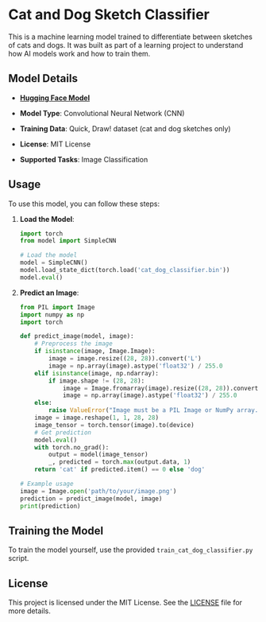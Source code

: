 # Cat and Dog Sketch Classifier

This is a machine learning model trained to differentiate between sketches of cats and dogs. It was built as part of a learning project to understand how AI models work and how to train them.

## Model Details
- **[Hugging Face Model](https://huggingface.co/ljt019/cat_dog_classifier_cnn)**

- **Model Type**: Convolutional Neural Network (CNN)
- **Training Data**: Quick, Draw! dataset (cat and dog sketches only)
- **License**: MIT License
- **Supported Tasks**: Image Classification

## Usage

To use this model, you can follow these steps:

1. **Load the Model**:
    ```python
    import torch
    from model import SimpleCNN

    # Load the model
    model = SimpleCNN()
    model.load_state_dict(torch.load('cat_dog_classifier.bin'))
    model.eval()
    ```

2. **Predict an Image**:
    ```python
    from PIL import Image
    import numpy as np
    import torch

    def predict_image(model, image):
        # Preprocess the image
        if isinstance(image, Image.Image):
            image = image.resize((28, 28)).convert('L')
            image = np.array(image).astype('float32') / 255.0
        elif isinstance(image, np.ndarray):
            if image.shape != (28, 28):
                image = Image.fromarray(image).resize((28, 28)).convert('L')
                image = np.array(image).astype('float32') / 255.0
        else:
            raise ValueError("Image must be a PIL Image or NumPy array.")
        image = image.reshape(1, 1, 28, 28)
        image_tensor = torch.tensor(image).to(device)
        # Get prediction
        model.eval()
        with torch.no_grad():
            output = model(image_tensor)
            _, predicted = torch.max(output.data, 1)
        return 'cat' if predicted.item() == 0 else 'dog'

    # Example usage
    image = Image.open('path/to/your/image.png')
    prediction = predict_image(model, image)
    print(prediction)
    ```

## Training the Model

To train the model yourself, use the provided `train_cat_dog_classifier.py` script.

## License

This project is licensed under the MIT License. See the [LICENSE](LICENSE) file for more details.
